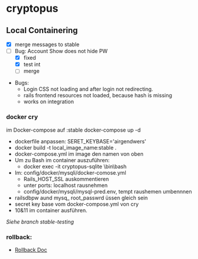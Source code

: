 # cryptopus

## Local Containering

* [x] merge messages to stable
* [ ] Bug: Account Show does not hide PW
  * [x] fixed
  * [x] test int
  * [ ] merge
* Bugs:
  * Login CSS not loading and after login not redirecting.
  * rails frontend resources not loaded, because hash is missing
  * works on integration

### docker cry

im Docker-compose auf :stable docker-compose up -d

* dockerfile anpassen: SERET\_KEYBASE='airgendwers'
* docker build -t local\_image\_name:stable .
* docker-compose.yml im image den namen von oben
* Um zu Bash im container auszuführen:
  * docker exec -it cryptopus-sqlite \bin\bash
* Im: config/docker/mysqli/docker-comose.yml
  * Rails\_HOST\_SSL auskommentieren
  * unter ports: localhost rausnehmen
  * config/docker/mysqli/mysql-pred.env, tempt raushemen umbennnen
* railsdbpw aund mysq\_ root\_passwrd üssen gleich sein
* secret key base vom docker-compose.yml von cry
* 10&11 im container ausführen.

_Siehe branch stable-testing_

### rollback:

* [Rollback Doc](https://docs.openshift.com/container-platform/3.11/dev_guide/deployments/basic_deployment_operations.html#rolling-back-a-deployment)

